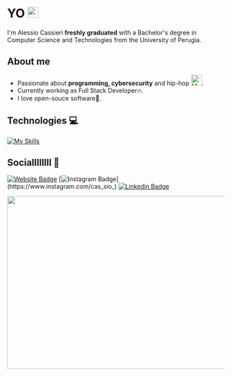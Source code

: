 # YO <img src="https://raw.githubusercontent.com/Tarikul-Islam-Anik/Animated-Fluent-Emojis/master/Emojis/Hand%20gestures/Waving%20Hand.png" alt="Waving Hand" width="25" height="25" />

I'm Alessio Cassieri **freshly graduated** with a Bachelor's degree in Computer Science and Technologies from the University of Perugia.

## About me 

- Passionate about **programming, cybersecurity** and hip-hop <img src="https://raw.githubusercontent.com/Tarikul-Islam-Anik/Animated-Fluent-Emojis/master/Emojis/Objects/Musical%20Notes.png" alt="Musical Notes" width="25" height="25" />. 
- Currently working as Full Stack Developer🔥.
- I love open-souce software🐧.


## Technologies 💻

[![My Skills](https://skillicons.dev/icons?i=c,java,spring,py,php,js,ts,html,angular,laravel,nodejs,mysql,express,bash)](https://skillicons.dev)


<!--

<h2 align="left">Stats</h2>

<a href="https://github.com/anuraghazra/convoychat">
  <img height=200 align="center"  src="https://github-readme-stats.vercel.app/api/top-langs/?username=Cassio7&layout=compact&card_width=320&theme=dracula&hide=jupyter%20notebook,blade,purebasic,css" />
</a>
<br><br>
<a href="https://github.com/anuraghazra/github-readme-stats">
<img height=200 align="center" src="https://github-readme-stats.vercel.app/api?username=Cassio7&show_icons=true&theme=dracula&rank_icon=github" />
</a>

-->


## Sociallllllll 🔗

[![Website Badge](https://img.shields.io/badge/-Portfolio-0A66C2?style=flat-square&link=https://alessiocassieri.netlify.app/)](https://alessiocassieri.netlify.app/)
[![Instagram Badge](https://img.shields.io/badge/-@cas_sio_-D7008A?style=flat-square&labelColor=D7008A&logo=Instagram&logoColor=white&link=https://www.instagram.com/cas_sio_)](https://www.instagram.com/cas_sio_)
[![Linkedin Badge](https://img.shields.io/badge/-alessiocassieri-blue?style=flat-square&logo=Linkedin&logoColor=white&link=https://www.linkedin.com/in/alessio-cassieri-7424042b5)](https://www.linkedin.com/in/alessio-cassieri-7424042b5/)




<div align="center">
 
<img src ="https://media3.giphy.com/media/v1.Y2lkPTc5MGI3NjExdWZ4czU5ZGNvcHoxemMzbjlyeWh2Y2c3dTVxZG81dzFjaDI0c25ldSZlcD12MV9pbnRlcm5hbF9naWZfYnlfaWQmY3Q9Zw/9uITwFum2zFg9fBHYU/giphy.gif" width="720" height="400" >

</div>
